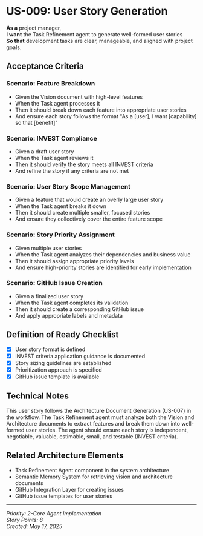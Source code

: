 # US-009: User Story Generation

**As a** project manager,  
**I want** the Task Refinement agent to generate well-formed user stories  
**So that** development tasks are clear, manageable, and aligned with project goals.

## Acceptance Criteria

### Scenario: Feature Breakdown
- Given the Vision document with high-level features
- When the Task agent processes it
- Then it should break down each feature into appropriate user stories
- And ensure each story follows the format "As a [user], I want [capability] so that [benefit]"

### Scenario: INVEST Compliance
- Given a draft user story
- When the Task agent reviews it
- Then it should verify the story meets all INVEST criteria
- And refine the story if any criteria are not met

### Scenario: User Story Scope Management
- Given a feature that would create an overly large user story
- When the Task agent breaks it down
- Then it should create multiple smaller, focused stories
- And ensure they collectively cover the entire feature scope

### Scenario: Story Priority Assignment
- Given multiple user stories
- When the Task agent analyzes their dependencies and business value
- Then it should assign appropriate priority levels
- And ensure high-priority stories are identified for early implementation

### Scenario: GitHub Issue Creation
- Given a finalized user story
- When the Task agent completes its validation
- Then it should create a corresponding GitHub issue
- And apply appropriate labels and metadata

## Definition of Ready Checklist

- [x] User story format is defined
- [x] INVEST criteria application guidance is documented
- [x] Story sizing guidelines are established
- [x] Prioritization approach is specified
- [x] GitHub issue template is available

## Technical Notes

This user story follows the Architecture Document Generation (US-007) in the workflow. The Task Refinement agent must analyze both the Vision and Architecture documents to extract features and break them down into well-formed user stories. The agent should ensure each story is independent, negotiable, valuable, estimable, small, and testable (INVEST criteria).

## Related Architecture Elements

- Task Refinement Agent component in the system architecture
- Semantic Memory System for retrieving vision and architecture documents
- GitHub Integration Layer for creating issues
- GitHub issue templates for user stories

---

*Priority: 2-Core Agent Implementation*  
*Story Points: 8*  
*Created: May 17, 2025*